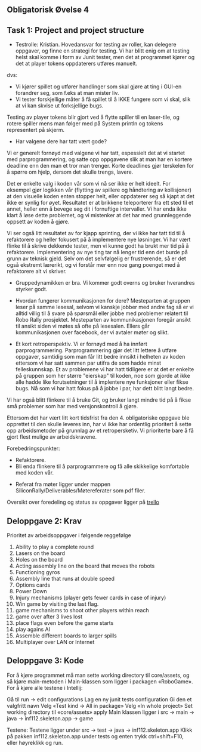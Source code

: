 ## Obligatorisk Øvelse 4

## Task 1: Project and project structure

- Testrolle: Kristian.
  Hovedansvar for testing av roller, kan delegere oppgaver, og finne en strategi for testing. Vi har blitt enig om at testing helst skal komme i form av Junit tester, men det at programmet kjører og det at player tokens oppdaterers utføres manuelt.

dvs:

- Vi kjører spillet og utfører handlinger som skal gjøre at ting i GUI-en forandrer seg, som f.eks at man mister liv.
- Vi tester forskjellige måter å få spillet til å IKKE fungere som vi skal, slik at vi kan skvise ut forksjellige bugs.

Testing av player tokens blir gjort ved å flytte spiller til en laser-tile, og rotere spiller mens man følger med på System println og tokens representert på skjerm.

- Har valgene dere har tatt vært gode?

Vi er generelt fornøyd med valgene vi har tatt, espessielt det at vi startet med parprogrammering, og satte opp oppgavene slik at man har en kortere deadline enn den man et tror man trenger. Korte deadlines gjør terskelen for å spørre om hjelp, dersom det skulle trengs, lavere.

Det er enkelte valg i koden vår som vi nå ser ikke er helt ideelt. For eksempel gjør logikken vår (flytting av spillere og håndtering av kollisjoner) at den visuelle koden enten stopper helt, eller oppdaterer seg så kjapt at det ikke er synlig for øyet. Resultatet er at brikkene teleporterer fra ett sted til et annet, heller enn å bevege seg dit i fornuftige intervaller.
Vi har enda ikke klart å løse dette problemet, og vi mistenker at det har med grunnleggende oppsett av koden å gjøre.

Vi ser også litt resultatet av for kjapp sprinting, der vi ikke har tatt tid til å refaktorere og heller fokusert på å implementere nye løsninger. Vi har vært flinke til å skrive dekkende tester, men vi kunne godt ha brukt mer tid på å refaktorere. Implementering av nye ting tar nå lenger tid enn det burde på grunn av teknisk gjeld. Selv om det selvfølgelig er frustrerende, så er det også ekstremt lærerikt, og vi forstår mer enn noe gang poenget med å refaktorere alt vi skriver.

- Gruppedynamikken er bra.
  Vi kommer godt overns og bruker hverandres styrker godt.

* Hvordan fungerer kommunikasjonen for dere?
  Mesteparten at gruppen leser på samme lesesal, selvom vi kanskje jobber med andre fag så er vi alltid villig til å svare på spørsmål eller jobbe med problemer relatert til Robo Rally prosjektet.
  Mesteparten av kommunikasjonen foregår ansikt til ansikt siden vi møtes så ofte på lesesalen. Ellers går kommunikasjonen over facebook, der vi avtaler møter og slikt.

* Et kort retroperspektiv.
  Vi er fornøyd med å ha innført parprogrammering. Parprogrammering gjør det litt lettere å utføre oppgaver, samtidig som man får litt bedre innsikt i helheten av koden ettersom vi har satt sammen par utifra de som hadde minst felleskunnskap.
  Et av problemene vi har hatt tidligere er at det er enkelte på gruppen som her større "eierskap" til koden, noe som gjorde at ikke alle hadde like forutsetninger til å implentere nye funksjoner eller fikse bugs. Nå som vi har hatt fokus på å jobbe i par, har dett blitt langt bedre.

Vi har også blitt flinkere til å bruke Git, og bruker langt mindre tid på å fikse små problemer som har med versjonskontroll å gjøre.

Ettersom det har vært litt kort tidsfrist fra den 4. obligatoriske oppgave ble opprettet til den skulle leveres inn, har vi ikke har ordentlig prioritert å sette opp arbeidsmetoder på grunnlag av et retropersketiv. Vi prioriterte bare å få gjort flest mulige av arbeidskravene.

Forebedringspunkter:

- Refaktorere.
- Bli enda flinkere til å parprogrammere og få alle skikkelige komfortable med koden vår.

* Referat fra møter ligger under mappen SiliconRally/Deliverables/Møtereferater som pdf filer.

Oversikt over foredeling og status av oppgaver ligger på [trello](https://trello.com/b/zOgCmmNW/silicon-rally)

## Deloppgave 2: Krav

Prioritet av arbeidsoppgaver i følgende reggefølge

1. Ability to play a complete round
2. Lasers on the board
3. Holes on the board
4. Acting assembly line on the board that moves the robots
5. Functioning gyros
6. Assembly line that runs at double speed
7. Options cards
8. Power Down
9. Injury mechanisms (player gets fewer cards in case of injury)
10. Win game by visiting the last flag.
11. game mechanisms to shoot other players within reach
12. game over after 3 lives lost
13. place flags even before the game starts
14. play agains AI
15. Assemble different boards to larger spills
16. Multiplayer over LAN or Internet

## Deloppgave 3: Kode

For å kjøre programmet må man sette working directory til core/assets, og så kjøre main-metoden i Main-klassen som ligger i packagen «RoboGame». For å kjøre alle testene i Intellij:

Gå til run -> edit configurations
Lag en ny junit tests configuration
Gi den et valgfritt navn
Velg «Test kind -> All in package»
Velg «In whole project»
Set working directory til «core/assets»
apply
Main klassen ligger i src -> main -> java -> inf112.skeleton.app -> game

Testene:
Testene ligger under src -> test -> java -> inf112.skeleton.app
Klikk på pakken inf112.skeleton.app under tests og enten trykk ctrl+shift+F10, eller høyreklikk og run.
